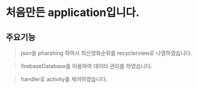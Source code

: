 # 처음만든 application입니다.
## 주요기능

>json을 pharshing 하여서 최신영화순위를 recyclerview로 나열하였습니다.

>firebaseDatabase를 이용하여 데이터 관리를 하였습니다.

>handler로 activity를 제어하였습니다.


